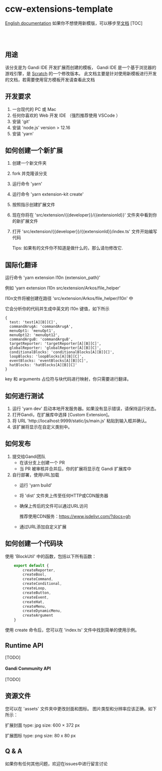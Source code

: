 # ccw-extensions-template

[English documentation](./README.md)
如果你不想使用新模版，可以移步至[文档](./src/original/README.zh.md)
[TOC]

<br/>
<br/>

## 用途

该分支是为 Gandi IDE 开发扩展而创建的模板， Gandi IDE 是一个基于浏览器的游戏引擎，是 [Scratch](https://scratch.mit.edu/) 的一个修改版本。
此文档主要是针对使用新模板进行开发的文档，若需要使用官方模板开发请查看此文档

## 开发要求

1. 一台现代的 PC 或 Mac
2. 任何你喜欢的 Web 开发 IDE （强烈推荐使用 VSCode ）
3. 安装 'git'
4. 安装 'node.js' version > 12.16
5. 安装 'yarn'

## 如何创建一个新扩展

1. 创建一个新文件夹
2. fork 并克隆该分支
3. 运行命令 'yarn'
4. 运行命令 'yarn extension-kit create'
5. 按照指示创建扩展文件
6. 现在你将在 'src/extension/{{developer}}/{{extensionId}}' 文件夹中看到你的新扩展文件
7. 打开 'src/extension/{{developer}}/{{extensionId}}/index.ts' 文件开始编写代码

    Tips: 如果有的文件你不知道是做什么的，那么请勿修改它.

## 国际化翻译

运行命令 'yarn extension l10n {extension_path}'

例如 'yarn extension l10n src/extension/Arkos/file_helper'

l10n文件将被创建在路径 'src/extension/Arkos/file_helper/l10n' 中

它会分析你的代码并生成中英文的 l10n 键值，如下所示

```
{
  test: 'test[A][B][C]',
  commandArugA: 'commandArugA',
  menuOpt1: 'menuOpt1',
  menuOpt12: 'menuOpt12',
  commandArguB: 'commandArguB',
  targetReporter: 'targetReporter[A][B][C]',
  globalReporter: 'globalReporter[A][B][C]',
  conditionalBlocks: 'conditionalBlocks[A][B][C]',
  loopBlocks: 'loopBlocks[A][B][C]',
  eventBlocks: 'eventBlocks[A][B][C]',
  hatBlocks: 'hatBlocks[A][B][C]'
}
```

key 和 arguments 占位符与块代码进行映射，你只需要进行翻译。

## 如何进行测试

1. 运行 'yarn dev' 启动本地开发服务器。如果没有显示错误，请保持运行状态。
2. 打开Gandi，在扩展库中选择 [Custom Extension]。
3. 将 URL 'http://localhost:9999/static/js/main.js' 粘贴到输入框并确认。
4. 该扩展将显示在自定义类别中。

## 如何发布

1. 提交给Gandi团队
    - 在该分支上创建一个 PR
    - 当 PR 被审核并合并后，你的扩展将显示在 Gandi 扩展库中
2. 自行部署，使用URL加载
    - 运行 'yarn build'
    - 将 'dist' 文件夹上传至任何HTTP或CDN服务器
    - 确保上传后的文件可以通过URL访问

        推荐使用CDN服务：https://www.jsdelivr.com/?docs=gh
    - 通过URL添加自定义扩展

## 如何创建一个代码块

使用 'BlockUtil' 中的函数，包括以下所有函数：

```js
    export default {
        createReporter, 
        createBool, 
        createCommand, 
        createConditional, 
        createLoop, 
        createButton, 
        createEvent, 
        createHat, 
        createMenu, 
        createDynamicMenu, 
        createArgument
    }
```

使用 create 命令后，您可以在 'index.ts' 文件中找到简单的使用示例。

## Runtime API

[TODO]

#### Gandi Community API

[TODO]

## 资源文件

您可以在 'assets' 文件夹中更改封面和图标。
图片类型和分辨率应该正确，如下所示：

扩展封面
type: jpg
size: 600 × 372 px

扩展图标
type: png
size: 80 x 80 px

## Q & A

如果你有任何其他问题，欢迎在issues中进行留言讨论
